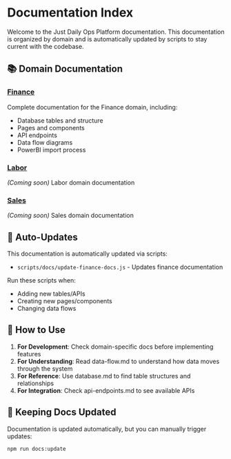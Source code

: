 # Documentation Index

Welcome to the Just Daily Ops Platform documentation. This documentation is organized by domain and is automatically updated by scripts to stay current with the codebase.

## 📚 Domain Documentation

### [Finance](./finance/README.md)
Complete documentation for the Finance domain, including:
- Database tables and structure
- Pages and components
- API endpoints
- Data flow diagrams
- PowerBI import process

### [Labor](./labor/README.md)
*(Coming soon)* Labor domain documentation

### [Sales](./sales/README.md)
*(Coming soon)* Sales domain documentation

## 🤖 Auto-Updates

This documentation is automatically updated via scripts:
- `scripts/docs/update-finance-docs.js` - Updates finance documentation

Run these scripts when:
- Adding new tables/APIs
- Creating new pages/components
- Changing data flows

## 📖 How to Use

1. **For Development**: Check domain-specific docs before implementing features
2. **For Understanding**: Read data-flow.md to understand how data moves through the system
3. **For Reference**: Use database.md to find table structures and relationships
4. **For Integration**: Check api-endpoints.md to see available APIs

## 🔄 Keeping Docs Updated

Documentation is updated automatically, but you can manually trigger updates:
```bash
npm run docs:update
```

